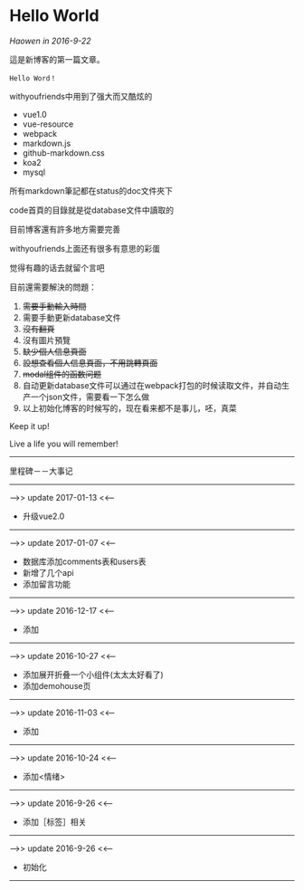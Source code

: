 # Hello World
*Haowen in 2016-9-22*

這是新博客的第一篇文章。

```
Hello Word！
```

withyoufriends中用到了强大而又酷炫的

* vue1.0
* vue-resource
* webpack
* markdown.js
* github-markdown.css
* koa2
* mysql

所有markdown筆記都在status的doc文件夾下

code首頁的目錄就是從database文件中讀取的

目前博客還有許多地方需要完善

withyoufriends上面还有很多有意思的彩蛋

觉得有趣的话去就留个言吧

目前還需要解決的問題：

1. <del>需要手動輸入時間</del>
2. 需要手動更新database文件
3. <del>沒有翻頁</del>
4. 沒有圖片預覽
5. <del>缺少個人信息頁面</del>
6. <del>設想查看個人信息頁面，不用跳轉頁面</del>
7. <del>modal组件的函数问题</del>
8. 自动更新database文件可以通过在webpack打包的时候读取文件，并自动生产一个json文件，需要看一下怎么做
9. 以上初始化博客的时候写的，现在看来都不是事儿，呸，真菜

Keep it up!

Live a life you will remember!
***
里程碑－－大事记
***
-->> update 2017-01-13 <<--

* 升级vue2.0
***
-->> update 2017-01-07 <<--

* 数据库添加comments表和users表
* 新增了几个api
* 添加留言功能
***
-->> update 2016-12-17 <<--

* 添加<Mirror>
***
-->> update 2016-10-27 <<--

* 添加展开折叠一个小组件(太太太好看了)
* 添加demohouse页
***
-->> update 2016-11-03 <<--

* 添加<blvck>
***
-->> update 2016-10-24 <<--

* 添加<情绪>
***
-->> update 2016-9-26 <<--

* 添加［标签］相关
***
-->> update 2016-9-26 <<--

* 初始化
***
